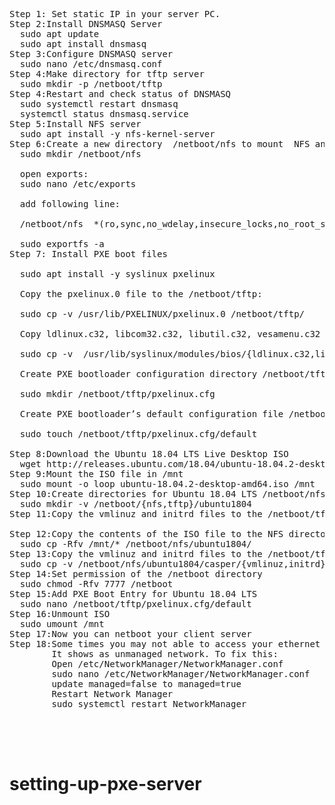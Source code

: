 <pre>
Step 1: Set static IP in your server PC.
Step 2:Install DNSMASQ Server
  sudo apt update
  sudo apt install dnsmasq
Step 3:Configure DNSMASQ server
  sudo nano /etc/dnsmasq.conf
Step 4:Make directory for tftp server
  sudo mkdir -p /netboot/tftp
Step 4:Restart and check status of DNSMASQ
  sudo systemctl restart dnsmasq
  systemctl status dnsmasq.service
Step 5:Install NFS server
  sudo apt install -y nfs-kernel-server
Step 6:Create a new directory  /netboot/nfs to mount  NFS and configure it:
  sudo mkdir /netboot/nfs
  
  open exports:
  sudo nano /etc/exports
  
  add following line:
  
  /netboot/nfs  *(ro,sync,no_wdelay,insecure_locks,no_root_squash,insecure,no_subtree_check)
  
  sudo exportfs -a
Step 7: Install PXE boot files

  sudo apt install -y syslinux pxelinux
  
  Copy the pxelinux.0 file to the /netboot/tftp:
  
  sudo cp -v /usr/lib/PXELINUX/pxelinux.0 /netboot/tftp/
  
  Copy ldlinux.c32, libcom32.c32, libutil.c32, vesamenu.c32 files to the /netboot/tftp
  
  sudo cp -v  /usr/lib/syslinux/modules/bios/{ldlinux.c32,libcom32.c32,libutil.c32,vesamenu.c32} /netboot/tftp
  
  Create PXE bootloader configuration directory /netboot/tftp/pxelinux.cfg/ 
  
  sudo mkdir /netboot/tftp/pxelinux.cfg
  
  Create PXE bootloader’s default configuration file /netboot/tftp/pxelinux.cfg/default
  
  sudo touch /netboot/tftp/pxelinux.cfg/default

Step 8:Download the Ubuntu 18.04 LTS Live Desktop ISO
  wget http://releases.ubuntu.com/18.04/ubuntu-18.04.2-desktop-amd64.iso
Step 9:Mount the ISO file in /mnt
  sudo mount -o loop ubuntu-18.04.2-desktop-amd64.iso /mnt
Step 10:Create directories for Ubuntu 18.04 LTS /netboot/nfs/ubuntu1804/ and /netboot/tftp/ubuntu1804/
  sudo mkdir -v /netboot/{nfs,tftp}/ubuntu1804
Step 11:Copy the vmlinuz and initrd files to the /netboot/tftp/ubuntu1804/
  
Step 12:Copy the contents of the ISO file to the NFS directory /netboot/nfs/ubuntu1804/ 
  sudo cp -Rfv /mnt/* /netboot/nfs/ubuntu1804/
Step 13:Copy the vmlinuz and initrd files to the /netboot/tftp/ubuntu1804/
  sudo cp -v /netboot/nfs/ubuntu1804/casper/{vmlinuz,initrd} /netboot/tftp/ubuntu1804/
Step 14:Set permission of the /netboot directory
  sudo chmod -Rfv 7777 /netboot
Step 15:Add PXE Boot Entry for Ubuntu 18.04 LTS
  sudo nano /netboot/tftp/pxelinux.cfg/default
Step 16:Unmount ISO
  sudo umount /mnt
Step 17:Now you can netboot your client server
Step 18:Some times you may not able to access your ethernet
        It shows as unmanaged network. To fix this:
        Open /etc/NetworkManager/NetworkManager.conf
        sudo nano /etc/NetworkManager/NetworkManager.conf
        update managed=false to managed=true
        Restart Network Manager
        sudo systemctl restart NetworkManager

  
  
 </pre> 
# setting-up-pxe-server

